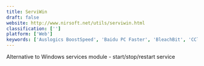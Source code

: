 ```yaml
---
title: ServiWin
draft: false 
website: http://www.nirsoft.net/utils/serviwin.html
classification: ['']
platform: ['Web']
keywords: ['Auslogics BoostSpeed', 'Baidu PC Faster', 'BleachBit', 'CCleaner', 'Cache Status', 'Clean Master', 'CleanMyMac X', 'EnhanceMy8', 'GNOME Tweak Tool', 'Glary Utilities', 'MacBooster', 'PC Fresh', 'Pegasun System Utilities', 'PerfectSpeed PC Optimizer', 'PowerMyMac by iMyMac', 'Puran Utilities', 'Synei System Utilities', 'System Mechanic']
---
```

Alternative to Windows services module - start/stop/restart service